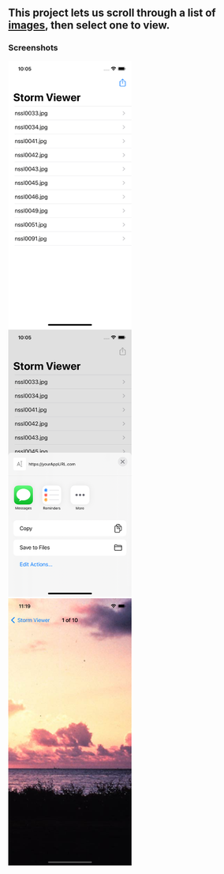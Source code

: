 ## This project lets us scroll through a list of [images](https://github.com/deathlezz/100-Days-of-Swift/tree/main/Project_1/Project1-Storm-Viewer/Content), then select one to view.

### Screenshots

<img src="https://github.com/deathlezz/100-Days-of-Swift/blob/main/Projects/01-Project1/Screenshots/Screenshot1.png" width=250> ‎ <img src="https://github.com/deathlezz/100-Days-of-Swift/blob/main/Projects/01-Project1/Screenshots/Screenshot2.png" width=250> ‎ <img src="https://github.com/deathlezz/100-Days-of-Swift/blob/main/Projects/01-Project1/Screenshots/Screenshot3.png" width=250>
